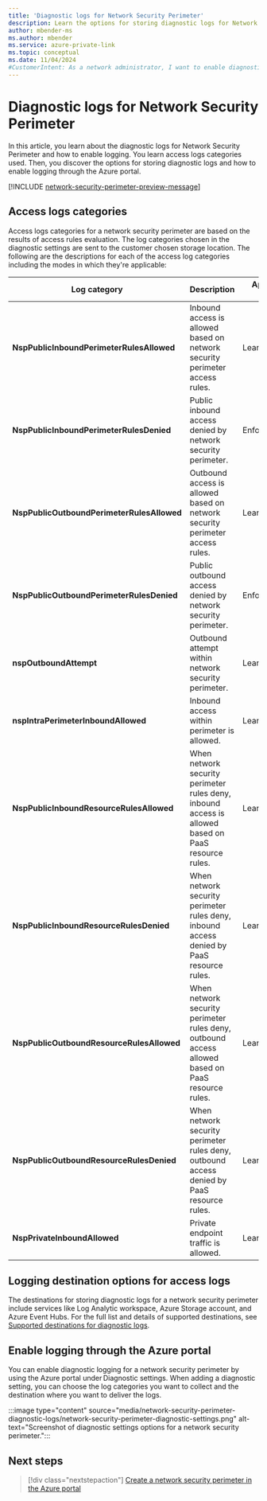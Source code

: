 ```yaml
---
title: 'Diagnostic logs for Network Security Perimeter'
description: Learn the options for storing diagnostic logs for Network Security Perimeter and how to enable logging through the Azure portal.
author: mbender-ms
ms.author: mbender
ms.service: azure-private-link
ms.topic: conceptual
ms.date: 11/04/2024
#CustomerIntent: As a network administrator, I want to enable diagnostic logging for Network Security Perimeter, so that I can monitor and analyze the network traffic to and from my resources.
---
```


# Diagnostic logs for Network Security Perimeter

In this article, you learn about the diagnostic logs for Network Security Perimeter and how to enable logging. You learn access logs categories used. Then, you discover the options for storing diagnostic logs and how to enable logging through the Azure portal.

[!INCLUDE [network-security-perimeter-preview-message](../../includes/network-security-perimeter-preview-message.md)]

## Access logs categories

Access logs categories for a network security perimeter are based on the results of access rules evaluation. The log categories chosen in the diagnostic settings are sent to the customer chosen storage location. The following are the descriptions for each of the access log categories including the modes in which they're applicable:

| **Log category** | **Description** | **Applicable to Modes** |
| --- | --- | --- |
| **NspPublicInboundPerimeterRulesAllowed** | Inbound access is allowed based on network security perimeter access rules. | Learning/Enforced |
| **NspPublicInboundPerimeterRulesDenied** | Public inbound access denied by network security perimeter. | Enforced |
| **NspPublicOutboundPerimeterRulesAllowed** | Outbound access is allowed based on network security perimeter access rules. | Learning/Enforced |
| **NspPublicOutboundPerimeterRulesDenied** | Public outbound access denied by network security perimeter. | Enforced |
| **nspOutboundAttempt** | Outbound attempt within network security perimeter. | Learning/Enforced |
| **nspIntraPerimeterInboundAllowed** | Inbound access within perimeter is allowed. | Learning/Enforced |
| **NspPublicInboundResourceRulesAllowed** | When network security perimeter rules deny, inbound access is allowed based on PaaS resource rules. | Learning |
| **NspPublicInboundResourceRulesDenied** | When network security perimeter rules deny, inbound access denied by PaaS resource rules. | Learning |
| **NspPublicOutboundResourceRulesAllowed** | When network security perimeter rules deny, outbound access allowed based on PaaS resource rules. | Learning |
| **NspPublicOutboundResourceRulesDenied** | When network security perimeter rules deny, outbound access denied by PaaS resource rules. | Learning |
| **NspPrivateInboundAllowed** | Private endpoint traffic is allowed. | Learning/Enforced |

## Logging destination options for access logs  

The destinations for storing diagnostic logs for a network security perimeter include services like Log Analytic workspace, Azure Storage account, and Azure Event Hubs. For the full list and details of supported destinations, see [Supported destinations for diagnostic logs](/azure/azure-monitor/essentials/diagnostic-settings).

## Enable logging through the Azure portal

You can enable diagnostic logging for a network security perimeter by using the Azure portal under Diagnostic settings. When adding a diagnostic setting, you can choose the log categories you want to collect and the destination where you want to deliver the logs.

:::image type="content" source="media/network-security-perimeter-diagnostic-logs/network-security-perimeter-diagnostic-settings.png" alt-text="Screenshot of diagnostic settings options for a network security perimeter.":::

## Next steps

> [!div class="nextstepaction"]
> [Create a network security perimeter in the Azure portal](./network-security-perimeter-diagnostic-logs.md)